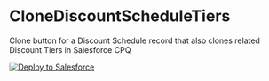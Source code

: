 # CloneDiscountScheduleTiers
Clone button for a Discount Schedule record that also clones related Discount Tiers in Salesforce CPQ

<a href="https://githubsfdeploy.herokuapp.com">
  <img alt="Deploy to Salesforce"
       src="https://raw.githubusercontent.com/afawcett/githubsfdeploy/master/deploy.png">
</a>